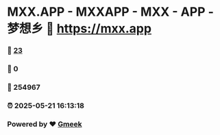 # MXX.APP - MXXAPP - MXX - APP -  梦想乡 :link: https://mxx.app 
### :page_facing_up: [23](https://mxx.app/tag.html) 
### :speech_balloon: 0 
### :hibiscus: 254967 
### :alarm_clock: 2025-05-21 16:13:18 
### Powered by :heart: [Gmeek](https://github.com/Meekdai/Gmeek)
